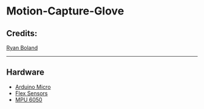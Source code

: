# Motion-Capture-Glove


## Credits:

[Ryan Boland](https://github.com/bolandrm/rmb_multicopter)

---

## Hardware

* [Arduino Micro](https://store.arduino.cc/arduino-micro)
* [Flex Sensors](https://www.sparkfun.com/products/10264)
* [MPU 6050](https://www.amazon.com/MPU-6050-MPU6050-Accelerometer-Gyroscope-Converter/dp/B008BOPN40)